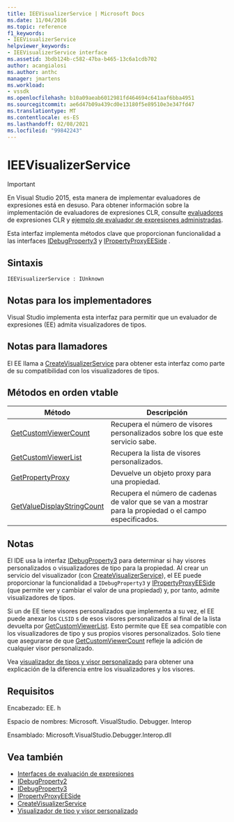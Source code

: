 ```yaml
---
title: IEEVisualizerService | Microsoft Docs
ms.date: 11/04/2016
ms.topic: reference
f1_keywords:
- IEEVisualizerService
helpviewer_keywords:
- IEEVisualizerService interface
ms.assetid: 3bdb124b-c582-47ba-b465-13c6a1cdb702
author: acangialosi
ms.author: anthc
manager: jmartens
ms.workload:
- vssdk
ms.openlocfilehash: b10a09aeab6012981fd464694c641aaf6bba4951
ms.sourcegitcommit: ae6d47b09a439cd0e13180f5e89510e3e347fd47
ms.translationtype: MT
ms.contentlocale: es-ES
ms.lasthandoff: 02/08/2021
ms.locfileid: "99842243"
---
```

# <a name="ieevisualizerservice"></a>IEEVisualizerService
> [!IMPORTANT]
> En Visual Studio 2015, esta manera de implementar evaluadores de expresiones está en desuso. Para obtener información sobre la implementación de evaluadores de expresiones CLR, consulte [evaluadores](https://github.com/Microsoft/ConcordExtensibilitySamples/wiki/CLR-Expression-Evaluators) de expresiones CLR y [ejemplo de evaluador de expresiones administradas](https://github.com/Microsoft/ConcordExtensibilitySamples/wiki/Managed-Expression-Evaluator-Sample).

 Esta interfaz implementa métodos clave que proporcionan funcionalidad a las interfaces [IDebugProperty3](../../../extensibility/debugger/reference/idebugproperty3.md) y [IPropertyProxyEESide](../../../extensibility/debugger/reference/ipropertyproxyeeside.md) .

## <a name="syntax"></a>Sintaxis

```
IEEVisualizerService : IUnknown
```

## <a name="notes-for-implementers"></a>Notas para los implementadores
 Visual Studio implementa esta interfaz para permitir que un evaluador de expresiones (EE) admita visualizadores de tipos.

## <a name="notes-for-callers"></a>Notas para llamadores
 El EE llama a [CreateVisualizerService](../../../extensibility/debugger/reference/ieevisualizerserviceprovider-createvisualizerservice.md) para obtener esta interfaz como parte de su compatibilidad con los visualizadores de tipos.

## <a name="methods-in-vtable-order"></a>Métodos en orden vtable

|Método|Descripción|
|------------|-----------------|
|[GetCustomViewerCount](../../../extensibility/debugger/reference/ieevisualizerservice-getcustomviewercount.md)|Recupera el número de visores personalizados sobre los que este servicio sabe.|
|[GetCustomViewerList](../../../extensibility/debugger/reference/ieevisualizerservice-getcustomviewerlist.md)|Recupera la lista de visores personalizados.|
|[GetPropertyProxy](../../../extensibility/debugger/reference/ieevisualizerservice-getpropertyproxy.md)|Devuelve un objeto proxy para una propiedad.|
|[GetValueDisplayStringCount](../../../extensibility/debugger/reference/ieevisualizerservice-getvaluedisplaystringcount.md)|Recupera el número de cadenas de valor que se van a mostrar para la propiedad o el campo especificados.|

## <a name="remarks"></a>Notas
 El IDE usa la interfaz [IDebugProperty3](../../../extensibility/debugger/reference/idebugproperty3.md) para determinar si hay visores personalizados o visualizadores de tipo para la propiedad. Al crear un servicio del visualizador (con [CreateVisualizerService](../../../extensibility/debugger/reference/ieevisualizerserviceprovider-createvisualizerservice.md)), el EE puede proporcionar la funcionalidad a `IDebugProperty3` y [IPropertyProxyEESide](../../../extensibility/debugger/reference/ipropertyproxyeeside.md) (que permite ver y cambiar el valor de una propiedad) y, por tanto, admite visualizadores de tipos.

 Si un de EE tiene visores personalizados que implementa a su vez, el EE puede anexar los `CLSID` s de esos visores personalizados al final de la lista devuelta por [GetCustomViewerList](../../../extensibility/debugger/reference/ieevisualizerservice-getcustomviewerlist.md). Esto permite que EE sea compatible con los visualizadores de tipo y sus propios visores personalizados. Solo tiene que asegurarse de que [GetCustomViewerCount](../../../extensibility/debugger/reference/idebugproperty3-getcustomviewercount.md) refleje la adición de cualquier visor personalizado.

 Vea [visualizador de tipos y visor personalizado](../../../extensibility/debugger/type-visualizer-and-custom-viewer.md) para obtener una explicación de la diferencia entre los visualizadores y los visores.

## <a name="requirements"></a>Requisitos
 Encabezado: EE. h

 Espacio de nombres: Microsoft. VisualStudio. Debugger. Interop

 Ensamblado: Microsoft.VisualStudio.Debugger.Interop.dll

## <a name="see-also"></a>Vea también
- [Interfaces de evaluación de expresiones](../../../extensibility/debugger/reference/expression-evaluation-interfaces.md)
- [IDebugProperty2](../../../extensibility/debugger/reference/idebugproperty2.md)
- [IDebugProperty3](../../../extensibility/debugger/reference/idebugproperty3.md)
- [IPropertyProxyEESide](../../../extensibility/debugger/reference/ipropertyproxyeeside.md)
- [CreateVisualizerService](../../../extensibility/debugger/reference/ieevisualizerserviceprovider-createvisualizerservice.md)
- [Visualizador de tipo y visor personalizado](../../../extensibility/debugger/type-visualizer-and-custom-viewer.md)
